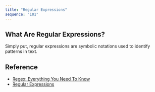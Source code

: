 ```yaml
---
title: "Regular Expressions"
sequence: "101"
---
```


## What Are Regular Expressions?

Simply put, regular expressions are symbolic notations used to identify patterns in text.

## Reference

- [Regex: Everything You Need To Know](https://www.codepicky.com/regex/)
- [Regular Expressions](http://tldp.org/LDP/abs/html/regexp.html)
